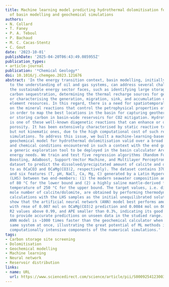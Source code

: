 ```yaml
---
title: Machine learning model predicting hydrothermal dolomitisation for future coupling
  of basin modelling and geochemical simulations
authors:
- N. Collard
- T. Faney
- P. A. Teboul
- P. Bachaud
- M. C. Cacas-Stentz
- C. Gout
date: '2023-10-01'
publishDate: '2025-04-20T06:43:49.085955Z'
publication_types:
- article-journal
publication: '*Chemical Geology*'
doi: 10.1016/j.chemgeo.2023.121676
abstract: 'In the energy transition context, basin modelling, initially dedicated
  to the understanding of oil and gas systems, can address several challenges that
  the sustainable energy sector faces, such as identifying large storage volumes for
  carbon sequestration, determining the thermal recharge sources for geothermal exploration,
  or characterising the generation, migration, sink, and accumulation of critical
  element resources. In this regard, there is a need for spatiotemporal information
  on the mineral reactions that control the petrophysical properties of the rocks
  in order to map the best locations in the basin for capturing geothermal energy
  or storing carbon in basin-wide reservoirs for CO2 mitigation. Hydrothermal dolomitisation
  is one of these well-known diagenetic reactions that can enhance or destroy reservoir
  porosity. It has been extensively characterised by static reactive transport modelling,
  but not kinematic ones, due to the high computational cost of such reactive transport
  simulations. To address this issue, we built a machine-learning-based (ML) surrogate
  geochemical model for hydrothermal dolomitisation valid over a broad range of physical
  and chemical conditions encountered in such a context with the end goal of developing
  a generic exploration tool to be deployed in the basin calculator ArcTem for emerging
  energy needs. We train and test five regression algorithms (Random Forest, Gradient
  Boosting, AdaBoost, Support-Vector Machine, and Multilayer Perceptron) upon a synthetic
  dataset to predict the dissolved/precipitated amount of calcite and dolomite (referred
  to as δCaCO3 and δCaMg(CO3)2, respectively). The dataset contains 370 × 103 samples
  and six features (T, pH, NaCl, Ca, Mg, C) generated by a Latin Hypercube Sampling
  (LHS) between two end-members: (1) the modern seawater composition and a temperature
  of 80 °C for the lower bound and (2) a highly saline mantle-derived fluid and a
  temperature of 250 °C for the upper bound. The target values, i.e. dissolved/precipitated
  mole number of calcite/dolomite, are obtained by performing thermodynamic equilibrium
  calculations with the LHS samples as the initial unequilibrated solutions. Our results
  show that the artificial neural network (ANN) model best performs among the algorithms
  with rmse of 0.007 mol on δCaMg(CO3)2 prediction and 0.0084 mol on δCaCO3 prediction,
  R2 values above 0.99, and APE smaller than 0.3%, indicating its good generalisability
  to provide accurate predictions on unseen data in the studied range. Further, the
  ANN model is ∼1000 times faster than the geochemical calculator when solving the
  same system at once, illustrating the great potential of ML methods in emulating
  computationally intensive components of the numerical simulations.'
tags:
- Carbon storage site screening
- Dolomitisation
- Geochemical modelling
- Machine learning
- Neural network
- Reservoir distribution
links:
- name: URL
  url: https://www.sciencedirect.com/science/article/pii/S0009254123003765
---
```

